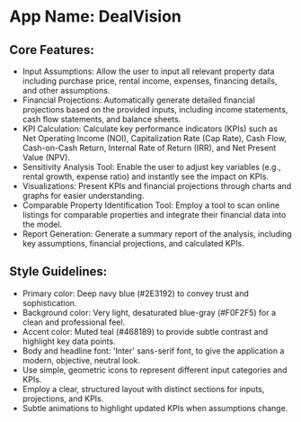# **App Name**: DealVision

## Core Features:

- Input Assumptions: Allow the user to input all relevant property data including purchase price, rental income, expenses, financing details, and other assumptions.
- Financial Projections: Automatically generate detailed financial projections based on the provided inputs, including income statements, cash flow statements, and balance sheets.
- KPI Calculation: Calculate key performance indicators (KPIs) such as Net Operating Income (NOI), Capitalization Rate (Cap Rate), Cash Flow, Cash-on-Cash Return, Internal Rate of Return (IRR), and Net Present Value (NPV).
- Sensitivity Analysis Tool: Enable the user to adjust key variables (e.g., rental growth, expense ratio) and instantly see the impact on KPIs.
- Visualizations: Present KPIs and financial projections through charts and graphs for easier understanding.
- Comparable Property Identification Tool: Employ a tool to scan online listings for comparable properties and integrate their financial data into the model.
- Report Generation: Generate a summary report of the analysis, including key assumptions, financial projections, and calculated KPIs.

## Style Guidelines:

- Primary color: Deep navy blue (#2E3192) to convey trust and sophistication.
- Background color: Very light, desaturated blue-gray (#F0F2F5) for a clean and professional feel.
- Accent color: Muted teal (#468189) to provide subtle contrast and highlight key data points.
- Body and headline font: 'Inter' sans-serif font, to give the application a modern, objective, neutral look.
- Use simple, geometric icons to represent different input categories and KPIs.
- Employ a clear, structured layout with distinct sections for inputs, projections, and KPIs.
- Subtle animations to highlight updated KPIs when assumptions change.